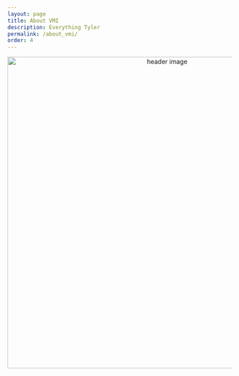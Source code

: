 ```yaml
---
layout: page
title: About VMI
description: Everything Tyler
permalink: /about_vmi/
order: 4
---
```


<p align="center"><img src="https://media.graytvinc.com/images/New+Market+parade.jpg" alt="header image" width="700px"></p>
